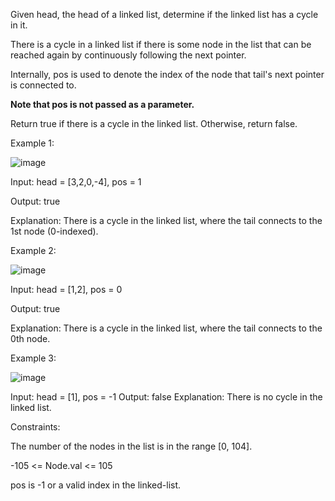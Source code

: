 Given head, the head of a linked list, determine if the linked list has a cycle in it.

There is a cycle in a linked list if there is some node in the list that can be reached again by continuously following the next pointer. 

Internally, pos is used to denote the index of the node that tail's next pointer is connected to. 

**Note that pos is not passed as a parameter.**

Return true if there is a cycle in the linked list. Otherwise, return false.

 

Example 1:

![image](https://user-images.githubusercontent.com/63565510/134354137-d73cb253-d3bd-4c28-97d3-51682af7923a.png)


Input: head = [3,2,0,-4], pos = 1

Output: true

Explanation: There is a cycle in the linked list, where the tail connects to the 1st node (0-indexed).

Example 2:

![image](https://user-images.githubusercontent.com/63565510/134354192-ddadb316-3650-4dc0-810b-fb8485319ae2.png)


Input: head = [1,2], pos = 0

Output: true

Explanation: There is a cycle in the linked list, where the tail connects to the 0th node.

Example 3:

![image](https://user-images.githubusercontent.com/63565510/134354235-c1fccca5-4081-4125-ac3f-515eff356f7f.png)


Input: head = [1], pos = -1
Output: false
Explanation: There is no cycle in the linked list.
 

Constraints:



The number of the nodes in the list is in the range [0, 104].

-105 <= Node.val <= 105

pos is -1 or a valid index in the linked-list.
